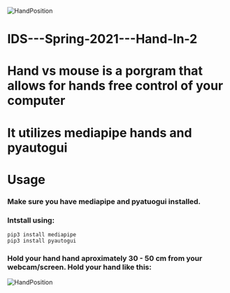 ![HandPosition](https://user-images.githubusercontent.com/70689092/115687551-93622900-a35a-11eb-80fe-0e367f976387.jpg)
# IDS---Spring-2021---Hand-In-2
# Hand vs mouse is a porgram that allows for hands free control of your computer 
# It utilizes mediapipe hands and pyautogui
#
#
# Usage
### Make sure you have mediapipe and pyatuogui installed. 
### Intstall using: 
```
pip3 install mediapipe
pip3 install pyautogui 
```
### Hold your hand hand aproximately 30 - 50 cm from your webcam/screen. Hold your hand like this: 

![HandPosition](https://user-images.githubusercontent.com/70689092/115687592-9f4deb00-a35a-11eb-818e-8ff6db9b5c2f.jpg)
